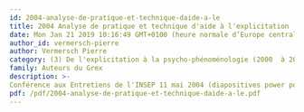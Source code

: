 ```yaml
---
id: 2004-analyse-de-pratique-et-technique-daide-a-le
title: 2004 Analyse de pratique et technique d'aide à l'explicitation
date: Mon Jan 21 2019 10:16:49 GMT+0100 (heure normale d’Europe centrale)
author_id: vermersch-pierre
author: Vermersch Pierre
category: (3) De l'explicitation à la psycho-phénoménologie (2000  à 2008)
family: Auteurs du Grex
description: >-
Conférence aux Entretiens de l'INSEP 11 mai 2004 (diapositives power point) 
pdf: /pdf/2004-analyse-de-pratique-et-technique-daide-a-le.pdf
---
```

